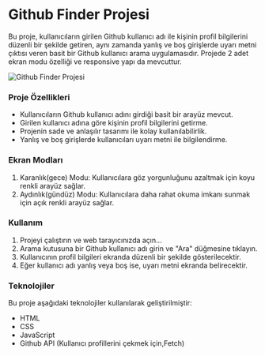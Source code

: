 # Github Finder Projesi 

Bu proje, kullanıcıların girilen Github kullanıcı adı ile kişinin profil bilgilerini düzenli bir şekilde getiren, aynı zamanda yanlış ve boş girişlerde uyarı metni çıktısı veren basit bir Github kullanıcı arama uygulamasıdır. Projede 2 adet ekran modu özelliği ve responsive yapı da mevcuttur.

![Github Finder Projesi](github.gif)

### Proje Özellikleri

- Kullanıcıların Github kullanıcı adını girdiği basit bir arayüz mevcut.
- Girilen kullanıcı adına göre kişinin profil bilgilerini getirme.
- Projenin sade ve anlaşılır tasarımı ile kolay kullanılabilirlik.
- Yanlış ve boş girişlerde kullanıcıları uyarı metni ile bilgilendirme.

### Ekran Modları

1. Karanlık(gece) Modu: Kullanıcılara göz yorgunluğunu azaltmak için koyu renkli arayüz sağlar.
2. Aydınlık(gündüz) Modu: Kullanıcılara daha rahat okuma imkanı sunmak için açık renkli arayüz sağlar.

### Kullanım

1. Projeyi çalıştırın ve web tarayıcınızda açın...
2. Arama kutusuna bir Github kullanıcı adı girin ve "Ara" düğmesine tıklayın.
3. Kullanıcının profil bilgileri ekranda düzenli bir şekilde gösterilecektir.
4. Eğer kullanıcı adı yanlış veya boş ise, uyarı metni ekranda belirecektir.

### Teknolojiler

Bu proje aşağıdaki teknolojiler kullanılarak geliştirilmiştir:

- HTML
- CSS
- JavaScript
- Github API (Kullanıcı profillerini çekmek için,Fetch)





